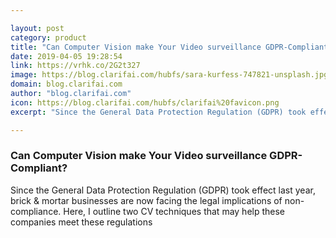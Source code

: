 ```yaml
---

layout: post
category: product
title: "Can Computer Vision make Your Video surveillance GDPR-Compliant?"
date: 2019-04-05 19:28:54
link: https://vrhk.co/2G2t327
image: https://blog.clarifai.com/hubfs/sara-kurfess-747821-unsplash.jpg#keepProtocol
domain: blog.clarifai.com
author: "blog.clarifai.com"
icon: https://blog.clarifai.com/hubfs/clarifai%20favicon.png
excerpt: "Since the General Data Protection Regulation (GDPR) took effect last year, brick &amp; mortar businesses are now facing the legal implications of non-compliance. Here, I outline two CV techniques that may help these companies meet these regulations"

---
```


### Can Computer Vision make Your Video surveillance GDPR-Compliant?

Since the General Data Protection Regulation (GDPR) took effect last year, brick &amp; mortar businesses are now facing the legal implications of non-compliance. Here, I outline two CV techniques that may help these companies meet these regulations